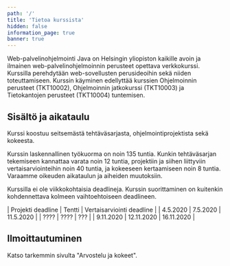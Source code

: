 ```yaml
---
path: '/'
title: 'Tietoa kurssista'
hidden: false
information_page: true
banner: true
---
```


Web-palvelinohjelmointi Java on Helsingin yliopiston kaikille avoin ja
ilmainen web-palvelinohjelmoinnin perusteet opettava verkkokurssi.
Kurssilla perehdytään web-sovellusten perusideoihin sekä niiden
toteuttamiseen. Kurssin käyminen edellyttää kurssien Ohjelmoinnin
perusteet (TKT10002), Ohjelmoinnin jatkokurssi (TKT10003) ja
Tietokantojen perusteet (TKT10004) tuntemisen.

## Sisältö ja aikataulu ##

Kurssi koostuu seitsemästä tehtäväsarjasta, ohjelmointiprojektista sekä kokeesta.

Kurssin laskennallinen työkuorma on noin 135 tuntia. Kunkin tehtäväsarjan tekemiseen kannattaa varata noin 12 tuntia, projektiin ja siihen liittyviin vertaisarviointeihin noin 40 tuntia, ja kokeeseen kertaamiseen noin 8 tuntia. Varaamme oikeuden aikataulun ja aiheiden muutoksiin.

Kurssilla ei ole viikkokohtaisia deadlineja. Kurssin suorittaminen on kuitenkin kohdennettava kolmeen vaihtoehtoiseen deadlineen. 

| Projekti deadline | Tentti | Vertaisarviointi deadline |
| 4.5.2020 | 7.5.2020 | 11.5.2020 |
| ???? | ???? | ??? |
| 9.11.2020 | 12.11.2020 | 16.11.2020 |

## Ilmoittautuminen ##
Katso tarkemmin sivulta "Arvostelu ja kokeet".
